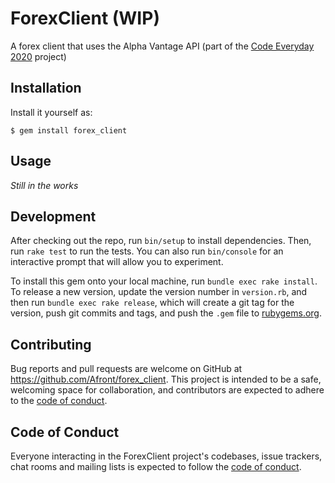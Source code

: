 # ForexClient (WIP)

A forex client that uses the Alpha Vantage API (part of the [Code Everyday 2020](https://github.com/Afront/Code-Everyday-2020 "GitHub Repo") project)

## Installation

Install it yourself as:

    $ gem install forex_client

## Usage

*Still in the works*

## Development

After checking out the repo, run `bin/setup` to install dependencies. Then, run `rake test` to run the tests. You can also run `bin/console` for an interactive prompt that will allow you to experiment.

To install this gem onto your local machine, run `bundle exec rake install`. To release a new version, update the version number in `version.rb`, and then run `bundle exec rake release`, which will create a git tag for the version, push git commits and tags, and push the `.gem` file to [rubygems.org](https://rubygems.org).

## Contributing

Bug reports and pull requests are welcome on GitHub at https://github.com/Afront/forex_client. This project is intended to be a safe, welcoming space for collaboration, and contributors are expected to adhere to the [code of conduct](https://github.com/Afront/forex_client/blob/master/CODE_OF_CONDUCT.md).


## Code of Conduct

Everyone interacting in the ForexClient project's codebases, issue trackers, chat rooms and mailing lists is expected to follow the [code of conduct](https://github.com/Afront/forex_client/blob/master/CODE_OF_CONDUCT.md).
